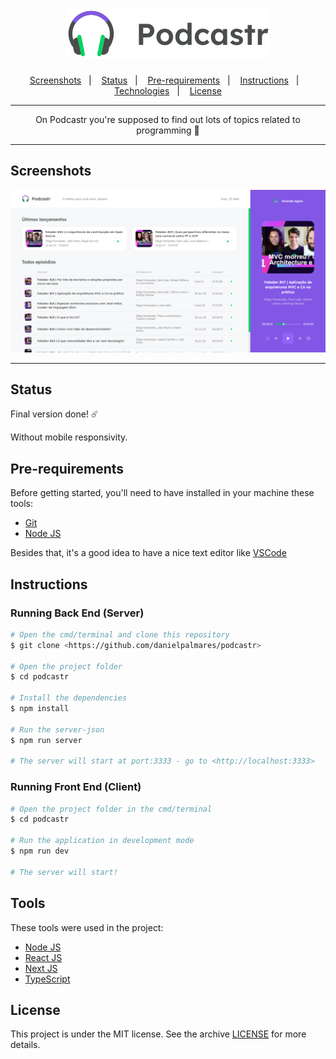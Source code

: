 <h1 align="center">
  <img alt="Podcastr" title="Podcastr" src="https://github.com/danielpalmares/podcastr/blob/main/public/logo.svg" />
</h1>

<p align="center">
  <a href="#screenshots">Screenshots</a>&nbsp;&nbsp;&nbsp;|&nbsp;&nbsp;&nbsp;
  <a href="#status">Status</a>&nbsp;&nbsp;&nbsp;|&nbsp;&nbsp;&nbsp;
  <a href="#pre-requirements">Pre-requirements</a>&nbsp;&nbsp;&nbsp;|&nbsp;&nbsp;&nbsp;
  <a href="#instructions">Instructions</a>&nbsp;&nbsp;&nbsp;|&nbsp;&nbsp;&nbsp;
  <a href="#technologies">Technologies</a>&nbsp;&nbsp;&nbsp;|&nbsp;&nbsp;&nbsp;
  <a href="#license">License</a>
</p>

---

<p align="center">
  On Podcastr you're supposed to find out lots of topics related to programming 🤖
</p>

---

## Screenshots 

![Layout](https://github.com/danielpalmares/podcastr/blob/main/.github/podcastr.png)

---

## Status

Final version done! ☄️

Without mobile responsivity.

## Pre-requirements

Before getting started, you'll need to have installed in your machine these tools: 

- [Git](https://git-scm.com) 
- [Node JS](https://nodejs.org/en/)

Besides that, it's a good idea to have a nice text editor like [VSCode](https://code.visualstudio.com/)

## Instructions

### Running Back End (Server)

```bash
# Open the cmd/terminal and clone this repository
$ git clone <https://github.com/danielpalmares/podcastr>

# Open the project folder 
$ cd podcastr

# Install the dependencies
$ npm install

# Run the server-json
$ npm run server

# The server will start at port:3333 - go to <http://localhost:3333>
```

### Running Front End (Client)

```bash
# Open the project folder in the cmd/terminal
$ cd podcastr

# Run the application in development mode
$ npm run dev

# The server will start!
```

## Tools

These tools were used in the project:

- [Node JS](https://nodejs.org/en/)
- [React JS](https://pt-br.reactjs.org/)
- [Next JS](https://nextjs.org/)
- [TypeScript](https://www.typescriptlang.org/)

## License

This project is under the MIT license. See the archive [LICENSE](https://github.com/danielpalmares/podcastr/blob/main/LICENSE) for more details.
